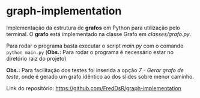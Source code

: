 # graph-implementation

Implementação da estrutura de **grafos** em Python para utilização pelo terminal. O **grafo** está implementado na classe Grafo em *classes/grafo.py*.

Para rodar o programa basta executar o script *main.py* com o comando `python main.py` (**Obs.:** Para rodar o programa é necessário estar no diretório raiz do projeto) 

**Obs.:** Para facilitação dos testes foi inserida a opção *7 - Gerar grafo de teste*, onde é gerado um grafo idêntico ao dos slides sobre menor caminho. 

Link do repositório: https://github.com/FredDsR/graph-implementation
